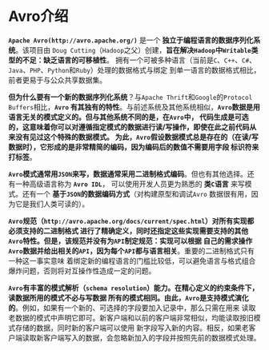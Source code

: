 Avro介绍
=============================================================================
**`Apache Avro(http://avro.apache.org/)`** 是一个 **独立于编程语言的数据序列化系统**。该项目由
`Doug Cutting`（`Hadoop`之父）创建，**旨在解决`Hadoop`中`Writable`类型的不足：缺乏语言的可移植性**。
拥有一个可被多种语言（当前是`C`、`C++`、`C#`、`Java`、`PHP`、`Python`和`Ruby`）处理的数据格式与绑定
到单一语言的数据格式相比，前者更易于与公众共享数据集。

**但为什么要有一个新的数据序列化系统**？与`Apache Thrift`和`Google`的`Protocol Buffers`相比，**`Avro`
有其独有的特性**。与前述系统及其他系统相似，**`Avro`数据是用语言无关的模式定义的。但与其他系统不同的是，在`Avro`中，
代码生成是可选的，这意味着你可以对遵循指定模式的数据进行读/写操作，即使在此之前代码从来没有见过这个特殊的数据模式。
为此，`Avro`假设数据模式总是存在的（在读/写数据时），它形成的是非常精简的编码，因为编码后的数值不需要用字段
标识符来打标签**。

**`Avro`模式通常用`JSON`来写，数据通常采用二进制格式编码**。但也有其他选择。还有一种高级语言称为 **`Avro IDL`**，
可以使用开发人员更为熟悉的 **类`C`语言** 来写模式。还有一个 **基于`JSON`的数据编码方式**（对构建原型和调试`Avro`
数据很有用，因为它是我们人类可读的）。

**`Avro`规范（`http://avro.apache.org/docs/current/spec.html`）对所有实现都必须支持的二进制格式
进行了精确定义，同时还指定这些实现需要支持的其他`Avro`特性。但是，该规范并没有为`API`制定规范：实现可以根据
自己的需求操作`Avro`数据并给出相关的`API`，因为每个`API`都与语言相关**。重要的二进制格式只有一种这一事实意味
着绑定新的编程语言的门槛比较低，可以避免语言与格式组合爆炸问题，否则将对互操作性造成一定的问题。

**`Avro`有丰富的模式解析（`schema resolution`）能力。在精心定义的约束条件下，读数据所用的模式不必与写数据
所有的模式相同。由此，`Avro`是支持模式演化的**。例如，如果有一个新的、可选择的字段要加入记录中，那么只需在用来
读取老数据的模式中声明它即可。新客户端和以前的客户端非常相似，均能读取按旧模式存储的数据，同时新的客户端可以使用
新字段写入新的内容。相反，如果老客户端读取新客户端写入的数据，会忽略新加入的字段并按照先前的数据模式处理。





